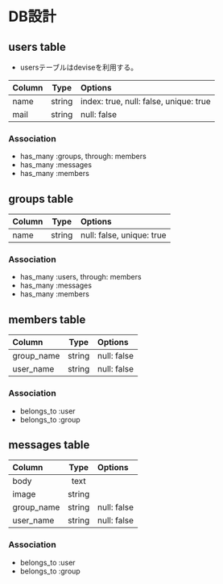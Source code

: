 # DB設計

## users table
+ usersテーブルはdeviseを利用する。

|Column|Type|Options|
|:--|:-:|:--|
|name|string|index: true, null: false, unique: true|
|mail|string|null: false|

### Association
+ has_many :groups, through: members
+ has_many :messages
+ has_many :members

## groups table
|Column|Type|Options|
|:--|:-:|:--|
|name|string|null: false, unique: true|

### Association
+ has_many :users, through: members
+ has_many :messages
+ has_many :members

## members table
|Column|Type|Options|
|:--|:-:|:--|
|group_name|string|null: false|
|user_name|string|null: false|

### Association
+ belongs_to :user
+ belongs_to :group

## messages table
|Column|Type|Options|
|:--|:-:|:--|
|body|text||
|image|string||
|group_name|string|null: false|
|user_name|string|null: false|

### Association
+ belongs_to :user
+ belongs_to :group
